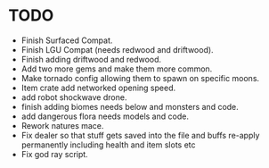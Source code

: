 # TODO

- Finish Surfaced Compat.
- Finish LGU Compat (needs redwood and driftwood).
- Finish adding driftwood and redwood.
- Add two more gems and make them more common.
- Make tornado config allowing them to spawn on specific moons.
- Item crate add networked opening speed.
- add robot shockwave drone.
- finish adding biomes needs below and monsters and code.
- add dangerous flora needs models and code.
- Rework natures mace.
- Fix dealer so that stuff gets saved into the file and buffs re-apply permanently including health and item slots etc
- Fix god ray script.
